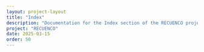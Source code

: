 ```yaml
---
layout: project-layout
title: "Index"
description: "Documentation for the Index section of the RECUENCO project."
project: "RECUENCO"
date: 2025-03-15
order: 50
---
```


